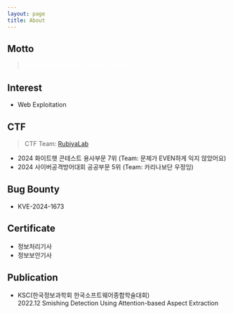 ```yaml
---
layout: page
title: About
---
```


## Motto

> <p style="color: white">Be the person who can help someone</p>

## Interest

- Web Exploitation

## CTF

> CTF Team: <a href="https://rubiyalab.team/">RubiyaLab</a>

- 2024 화이트햇 콘테스트 용사부문 7위 (Team: 문제가 EVEN하게 익지 않았어요)
- 2024 사이버공격방어대회 공공부문 5위 (Team: 카리나보단 우정잉)

## Bug Bounty

- KVE-2024-1673

## Certificate

- 정보처리기사
- 정보보안기사

## Publication

- KSC(한국정보과학회 한국소프트웨어종합학술대회)  
   2022.12 Smishing Detection Using Attention-based Aspect Extraction
